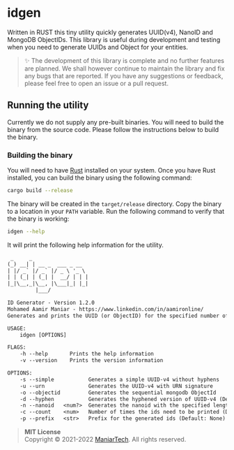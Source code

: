 # idgen

Written in RUST this tiny utility quickly generates UUID(v4), NanoID and MongoDB ObjectIDs. This library is useful during development and testing when you need to generate UUIDs and Object for your entities.

> ✨ The development of this library is complete and no further features are planned. We shall however continue to maintain the library and fix any bugs that are reported. If you have any suggestions or feedback, please feel free to open an issue or a pull request.

## Running the utility

Currently we do not supply any pre-built binaries. You will need to build the binary from the source code. Please follow the instructions below to build the binary.

### Building the binary

You will need to have [Rust](https://www.rust-lang.org/) installed on your system. Once you have Rust installed, you can build the binary using the following command:

```bash
cargo build --release
```

The binary will be created in the `target/release` directory. Copy the binary to a location in your `PATH` variable. Run the following command to verify that the binary is working:

```bash
idgen --help
```

It will print the following help information for the utility.

```txt
 _     _
(_) __| | __ _  ___ _ __
| |/ _` |/ _` |/ _ \ '_ \
| | (_| | (_| |  __/ | | |
|_|\__,_|\__, |\___|_| |_|
         |___/

ID Generator - Version 1.2.0
Mohamed Aamir Maniar - https://www.linkedin.com/in/aamironline/
Generates and prints the UUID (or ObjectID) for the specified number of times.

USAGE:
    idgen [OPTIONS]

FLAGS:
    -h --help       Prints the help information
    -v --version    Prints the version information

OPTIONS:
    -s --simple           Generates a simple UUID-v4 without hyphens
    -u --urn              Generates the UUID-v4 with URN signature
    -o --objectid         Generates the sequential mongodb ObjectId
    -d --hyphen           Generates the hyphened version of UUID-v4 (Default)
    -n --nanoid   <num?>  Generates the nanoid with the specified length (Default: 21)
    -c --count    <num>   Number of times the ids need to be printed (Default: 1)
    -p --prefix   <str>   Prefix for the generated ids (Default: None)
```

> **MIT License**<br>Copyright © 2021-2022 [ManiarTech](https://www.maniartech.com/). All rights reserved.
